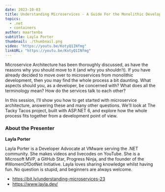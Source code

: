 ```yaml
---
date: 2023-10-03
title: Understanding Microservices - A Guide For the Monolithic Developer
topics:
  - .net
  - containers
author: maartenba
subtitle: Layla Porter
thumbnail: ./thumbnail.png
video: "https://youtu.be/KotyQ1INfmg"
linkURL: "https://youtu.be/KotyQ1INfmg"
---
```


Microservice Architecture has been thoroughly discussed, as have the reasons why you should move to it (and why you shouldn’t). If you have already decided to move over to microservices from monolithic development, then you may find the whole process a bit daunting. What aspects should you, as a developer, be concerned with? What does all the terminology mean? How do the services talk to each other?

In this session, I’ll show you how to get started with microservice architecture, answering these and many other questions. We'll look at The Tacky Tacos project, built with ASP.NET 6, and explore how the whole process fits together from a development point of view.

### About the Presenter

**Layla Porter**

Layla Porter is a Developer Advocate at VMware serving the .NET community. She makes videos and livecodes on YouTube. She is a Microsoft MVP, a GitHub Star, Progress Ninja, and the founder of the #WomenOfDotNet Initiative. Layla loves sharing knowledge whilst having fun. No question is stupid, and beginners are always welcome.

- https://bit.ly/understanding-microservices-23
- https://www.layla.dev/
